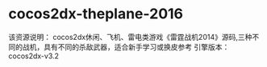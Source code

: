 # cocos2dx-theplane-2016
该资源说明：  cocos2dx休闲、飞机、雷电类游戏《雷霆战机2014》源码,三种不同的战机，具有不同的杀敌武器，适合新手学习或换皮参考  引擎版本：cocos2dx-v3.2
